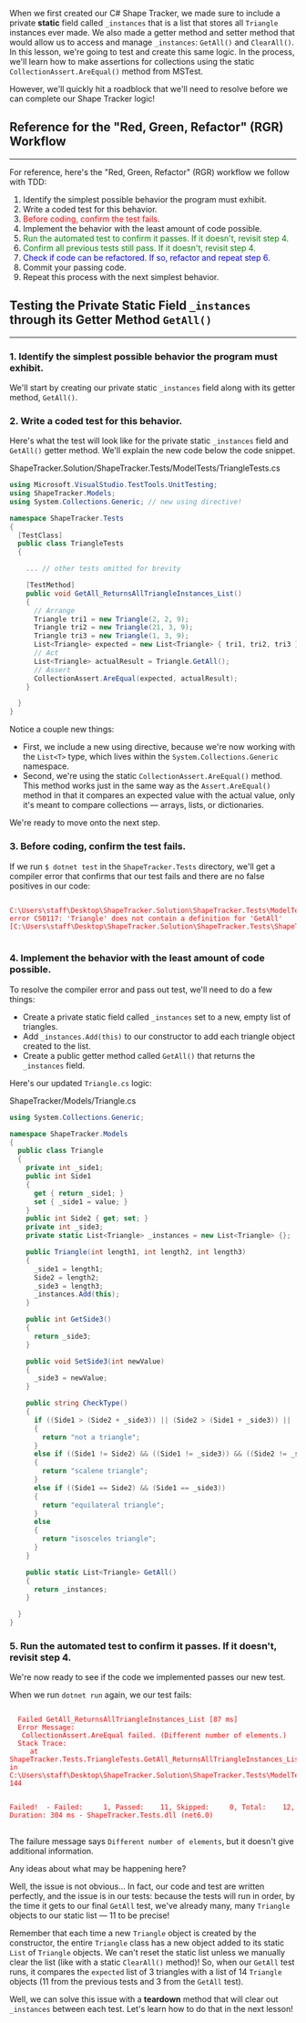 When we first created our C# Shape Tracker, we made sure to include a private **static** field called `_instances` that is a list that stores all `Triangle` instances ever made. We also made a getter method and setter method that would allow us to access and manage `_instances`: `GetAll()` and `ClearAll()`. In this lesson, we're going to test and create this same logic. In the process, we'll learn how to make assertions for collections using the static `CollectionAssert.AreEqual()` method from MSTest.

However, we'll quickly hit a roadblock that we'll need to resolve before we can complete our Shape Tracker logic! 

## Reference for the "Red, Green, Refactor" (RGR) Workflow
---

For reference, here's the "Red, Green, Refactor" (RGR) workflow we follow with TDD:

1.  Identify the simplest possible behavior the program must exhibit.
2.  Write a coded test for this behavior.
3.  <font color="red">Before coding, confirm the test fails.</font>
4.  Implement the behavior with the least amount of code possible.
5.  <font color="green">Run the automated test to confirm it passes. If it doesn't, revisit step 4.</font>
6.  <font color="green">Confirm all previous tests still pass. If it doesn't, revisit step 4.</font>
7.  <font color="blue">Check if code can be refactored. If so, refactor and repeat step 6.</font>
8.  Commit your passing code.
9.  Repeat this process with the next simplest behavior.

## Testing the Private Static Field `_instances` through its Getter Method `GetAll()`
---

### 1.  Identify the simplest possible behavior the program must exhibit.

We'll start by creating our private static `_instances` field along with its getter method, `GetAll()`. 

### 2.  Write a coded test for this behavior.

Here's what the test will look like for the private static `_instances` field and `GetAll()` getter method. We'll explain the new code below the code snippet.

<div class="filename">ShapeTracker.Solution/ShapeTracker.Tests/ModelTests/TriangleTests.cs</div>

```csharp
using Microsoft.VisualStudio.TestTools.UnitTesting;
using ShapeTracker.Models;
using System.Collections.Generic; // new using directive!

namespace ShapeTracker.Tests
{
  [TestClass]
  public class TriangleTests
  {

    ... // other tests omitted for brevity

    [TestMethod]
    public void GetAll_ReturnsAllTriangleInstances_List()
    {
      // Arrange
      Triangle tri1 = new Triangle(2, 2, 9);
      Triangle tri2 = new Triangle(21, 3, 9);
      Triangle tri3 = new Triangle(1, 3, 9);
      List<Triangle> expected = new List<Triangle> { tri1, tri2, tri3 };
      // Act
      List<Triangle> actualResult = Triangle.GetAll();
      // Assert
      CollectionAssert.AreEqual(expected, actualResult);
    }

  }
}
```

Notice a couple new things:

* First, we include a new using directive, because we're now working with the `List<T>` type, which lives within the `System.Collections.Generic` namespace.
* Second, we're using the static `CollectionAssert.AreEqual()` method. This method works just in the same way as the `Assert.AreEqual()` method in that it compares an expected value with the actual value, only it's meant to compare collections — arrays, lists, or dictionaries. 

We're ready to move onto the next step.

### 3. Before coding, confirm the test fails.

If we run `$ dotnet test` in the `ShapeTracker.Tests` directory, we'll get a compiler error that confirms that our test fails and there are no false positives in our code:

<pre>
<code style="color:red">
C:\Users\staff\Desktop\ShapeTracker.Solution\ShapeTracker.Tests\ModelTests\TriangleTests.cs(142,46): error CS0117: 'Triangle' does not contain a definition for 'GetAll' [C:\Users\staff\Desktop\ShapeTracker.Solution\ShapeTracker.Tests\ShapeTracker.Tests.csproj]
</code>
</pre>

### 4. Implement the behavior with the least amount of code possible.

To resolve the compiler error and pass out test, we'll need to do a few things:

* Create a private static field called `_instances` set to a new, empty list of triangles.
* Add `_instances.Add(this)` to our constructor to add each triangle object created to the list.
* Create a public getter method called `GetAll()` that returns the `_instances` field.

Here's our updated `Triangle.cs` logic:

<div class="filename">ShapeTracker/Models/Triangle.cs</div>

```csharp
using System.Collections.Generic;

namespace ShapeTracker.Models
{
  public class Triangle
  {
    private int _side1;
    public int Side1
    {
      get { return _side1; }
      set { _side1 = value; }
    }
    public int Side2 { get; set; }
    private int _side3;
    private static List<Triangle> _instances = new List<Triangle> {};

    public Triangle(int length1, int length2, int length3)
    {
      _side1 = length1;
      Side2 = length2;
      _side3 = length3;
      _instances.Add(this);
    }

    public int GetSide3()
    {
      return _side3;
    }

    public void SetSide3(int newValue)
    {
      _side3 = newValue;
    }

    public string CheckType()
    {
      if ((Side1 > (Side2 + _side3)) || (Side2 > (Side1 + _side3)) || (_side3 > (Side1 + Side2)))
      {
        return "not a triangle";
      } 
      else if ((Side1 != Side2) && ((Side1 != _side3)) && ((Side2 != _side3))) 
      {
        return "scalene triangle";
      }  
      else if ((Side1 == Side2) && (Side1 == _side3)) 
      {
        return "equilateral triangle";
      } 
      else 
      {
        return "isosceles triangle";
      }
    }

    public static List<Triangle> GetAll()
    {
      return _instances;
    }

  }
}
```

### 5. Run the automated test to confirm it passes. If it doesn't, revisit step 4.

We're now ready to see if the code we implemented passes our new test.

When we run `dotnet run` again, we our test fails:

<pre>
<code style="color:red">
  Failed GetAll_ReturnsAllTriangleInstances_List [87 ms]
  Error Message:
   CollectionAssert.AreEqual failed. (Different number of elements.)
  Stack Trace:
     at ShapeTracker.Tests.TriangleTests.GetAll_ReturnsAllTriangleInstances_List() in C:\Users\staff\Desktop\ShapeTracker.Solution\ShapeTracker.Tests\ModelTests\TriangleTests.cs:line 144


Failed!  - Failed:     1, Passed:    11, Skipped:     0, Total:    12, Duration: 304 ms - ShapeTracker.Tests.dll (net6.0)
</code>
</pre>

The failure message says `Different number of elements`, but it doesn't give additional information. 

Any ideas about what may be happening here?

Well, the issue is not obvious... In fact, our code and test are written perfectly, and the issue is in our tests: because the tests will run in order, by the time it gets to our final `GetAll` test, we've already many, many `Triangle` objects to our static list — 11 to be precise! 

Remember that each time a new `Triangle` object is created by the constructor, the entire `Triangle` class has a new object added to its static `List` of `Triangle` objects. We can't reset the static list unless we manually clear the list (like with a static `ClearAll()` method)! So, when our `GetAll` test runs, it compares the `expected` list of 3 triangles with a list of 14 `Triangle` objects (11 from the previous tests and 3 from the `GetAll` test). 

Well, we can solve this issue with a **teardown** method that will clear out `_instances` between each test. Let's learn how to do that in the next lesson! 